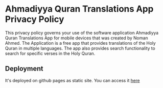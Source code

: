 # Ahmadiyya Quran Translations App Privacy Policy

This privacy policy governs your use of the software application Ahmadiyya Quran Translations App for mobile devices that was created by Noman Ahmed. The Application is a free app that provides translations of the Holy Quran in multiple languages. The app also provides search functionality to search for specific verses in the Holy Quran.


## Deployment

It's deployed on github pages as static site. You can access it [here](https://nomanahmed.github.io/ahmadiyya-quran-translations-app/)

